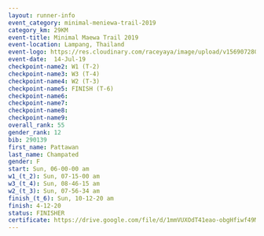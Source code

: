 ```yaml
---
layout: runner-info 
event_category: minimal-meniewa-trail-2019 
category_km: 29KM 
event-title: Minimal Maewa Trail 2019 
event-location: Lampang, Thailand 
event-logo: https://res.cloudinary.com/raceyaya/image/upload/v1569072805/logo/minimal-trail_ktnvsp.jpg 
event-date:  14-Jul-19 
checkpoint-name2: W1 (T-2) 
checkpoint-name3: W3 (T-4) 
checkpoint-name4: W2 (T-3) 
checkpoint-name5: FINISH (T-6) 
checkpoint-name6: 
checkpoint-name7: 
checkpoint-name8: 
checkpoint-name9: 
overall_rank: 55
gender_rank: 12
bib: 290139
first_name: Pattawan
last_name: Champated
gender: F
start: Sun, 06-00-00 am
w1_(t_2): Sun, 07-15-00 am
w3_(t_4): Sun, 08-46-15 am
w2_(t_3): Sun, 07-56-34 am
finish_(t_6): Sun, 10-12-20 am
finish: 4-12-20
status: FINISHER
certificate: https://drive.google.com/file/d/1mmVUXOdT41eao-obgHfiwf49MZlnUSog/view?usp=sharing
---
```

